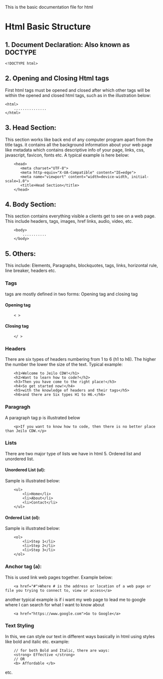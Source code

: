 This is the basic documentation file for html
# Html Basic Structure
## 1. Document Declaration: Also known as DOCTYPE
```
<!DOCTYPE html>
```
## 2. Opening and Closing Html tags
First html tags must be opened and closed after which other tags will be within the opened and closed html tags, such as in the illustration below:
```
<html>
    ...............
</html>
```
## 3. Head Section:
This section works like back end of any computer program apart from the title tags. it contains all the background information about your web page like metadata which contains descriptive info of your page, links, css, javascript, favicon, fonts etc.
A typical example is here below:
```
    <head>
       <meta charset="UTF-8">
       <meta http-equiv="X-UA-Compatible" content="IE=edge">
       <meta name="viewport" content="width=device-width, initial-scale=1.0">
       <title>Head Section</title> 
    </head>
```
## 4. Body Section:
This section contains everything visible a clients get to see on a web page. This include headers, tags, images, href links, audio, video, etc.
```
    <body>
        ...........
    </body>
```
## 5. Others:
This include: Elements, Paragraphs, blockquotes, tags, links, horizontal rule, line breaker, headers etc.

### Tags
tags are mostly defined in two forms: Opening tag and closing tag
#### Opening tag
```
    < >
```
#### Closing tag
```
    </ >
```

### Headers
There are six types of headers numbering from 1 to 6 (h1 to h6). The higher the number the lower the size of the text.
Typical example:
```
    <h1>Welcome to Jeilo CDW!</h1>
    <h2>Want to learn how to code?</h2>
    <h3>Then you have come to the right place!</h3>
    <h4>So get started now!</h4>
    <h5>with the knowledge of headers and their tags</h5>
    <h6>and there are Six types H1 to H6.</h6>
```
### Paragragh
A paragraph tag p is illustrated below
```
    <p>If you want to know how to code, then there is no better place than Jeilo CDW.</p>
```

### Lists
There are two major type of lists we have in html 5. Ordered list and unordered list.
#### Unordered List (ul):
Sample is illustrated below:
```
    <ul>
        <li>Home</li>
        <li>About</li>
        <li>Contact</li>
    </ul> 
```
#### Ordered List (ol):
Sample is illustrated below:
```
    <ol>
        <li>Step 1</li>
        <li>Step 2</li>
        <li>Step 3</li>
    </ol> 
```

### Anchor tag (a):
This is used link web pages together. Example below:
```
    <a href="#">Where # is the address or location of a web page or file you trying to connect to, view or access</a>
```
another typical example is if i want my web page to lead me to google where I can search for what I want to know about
```
    <a href="https://www.google.com">Go to Google</a>
```

### Text Styling
In this, we can style our text in different ways basically in html using styles like bold and italic etc.
example:
```
    // for both Bold and Italic, there are ways:
    <strong> Effective </strong>
    // OR
    <b> Affordable </b>
```
etc.

